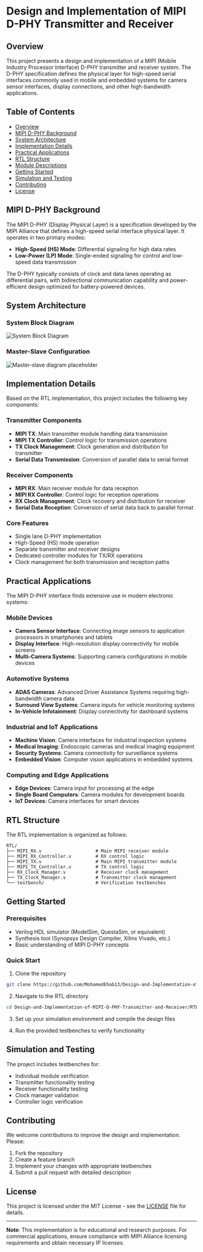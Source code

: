 # Design and Implementation of MIPI D-PHY Transmitter and Receiver

## Overview

This project presents a design and implementation of a MIPI (Mobile Industry Processor Interface) D-PHY transmitter and receiver system. The D-PHY specification defines the physical layer for high-speed serial interfaces commonly used in mobile and embedded systems for camera sensor interfaces, display connections, and other high-bandwidth applications.

## Table of Contents

- [Overview](#overview)
- [MIPI D-PHY Background](#mipi-d-phy-background)
- [System Architecture](#system-architecture)
- [Implementation Details](#implementation-details)
- [Practical Applications](#practical-applications)
- [RTL Structure](#rtl-structure)
- [Module Descriptions](#module-descriptions)
- [Getting Started](#getting-started)
- [Simulation and Testing](#simulation-and-testing)
- [Contributing](#contributing)
- [License](#license)

## MIPI D-PHY Background

The MIPI D-PHY (Display Physical Layer) is a specification developed by the MIPI Alliance that defines a high-speed serial interface physical layer. It operates in two primary modes:

- **High-Speed (HS) Mode**: Differential signaling for high data rates
- **Low-Power (LP) Mode**: Single-ended signaling for control and low-speed data transmission

The D-PHY typically consists of clock and data lanes operating as differential pairs, with bidirectional communication capability and power-efficient design optimized for battery-powered devices.

## System Architecture

### System Block Diagram
![System Block Diagram](Figures/Block_diagram.png)

### Master-Slave Configuration
![Master-slave diagram placeholder](Figures/Master_Slave.png)

## Implementation Details

Based on the RTL implementation, this project includes the following key components:

### Transmitter Components
- **MIPI TX**: Main transmitter module handling data transmission
- **MIPI TX Controller**: Control logic for transmission operations
- **TX Clock Management**: Clock generation and distribution for transmitter
- **Serial Data Transmission**: Conversion of parallel data to serial format

### Receiver Components  
- **MIPI RX**: Main receiver module for data reception
- **MIPI RX Controller**: Control logic for reception operations
- **RX Clock Management**: Clock recovery and distribution for receiver
- **Serial Data Reception**: Conversion of serial data back to parallel format

### Core Features
- Single lane D-PHY implementation
- High-Speed (HS) mode operation
- Separate transmitter and receiver designs
- Dedicated controller modules for TX/RX operations
- Clock management for both transmission and reception paths

## Practical Applications

The MIPI D-PHY interface finds extensive use in modern electronic systems:

### Mobile Devices
- **Camera Sensor Interface**: Connecting image sensors to application processors in smartphones and tablets
- **Display Interface**: High-resolution display connectivity for mobile screens
- **Multi-Camera Systems**: Supporting camera configurations in mobile devices

### Automotive Systems
- **ADAS Cameras**: Advanced Driver Assistance Systems requiring high-bandwidth camera data
- **Surround View Systems**: Camera inputs for vehicle monitoring systems
- **In-Vehicle Infotainment**: Display connectivity for dashboard systems

### Industrial and IoT Applications
- **Machine Vision**: Camera interfaces for industrial inspection systems
- **Medical Imaging**: Endoscopic cameras and medical imaging equipment
- **Security Systems**: Camera connectivity for surveillance systems
- **Embedded Vision**: Computer vision applications in embedded systems

### Computing and Edge Applications
- **Edge Devices**: Camera input for processing at the edge
- **Single Board Computers**: Camera modules for development boards
- **IoT Devices**: Camera interfaces for smart devices

## RTL Structure

The RTL implementation is organized as follows:

```
RTL/
├── MIPI_RX.v                    # Main MIPI receiver module
├── MIPI_RX_Controller.v         # RX control logic
├── MIPI_TX.v                    # Main MIPI transmitter module  
├── MIPI_TX_Controller.v         # TX control logic
├── RX_Clock_Manager.v           # Receiver clock management
├── TX_Clock_Manager.v           # Transmitter clock management
└── testbench/                   # Verification testbenches
```

## Getting Started

### Prerequisites
- Verilog HDL simulator (ModelSim, QuestaSim, or equivalent)
- Synthesis tool (Synopsys Design Compiler, Xilinx Vivado, etc.)
- Basic understanding of MIPI D-PHY concepts

### Quick Start
1. Clone the repository
```bash
git clone https://github.com/MohamedEhab13/Design-and-Implementation-of-MIPI-D-PHY-Transmitter-and-Receiver.git
```

2. Navigate to the RTL directory
```bash
cd Design-and-Implementation-of-MIPI-D-PHY-Transmitter-and-Receiver/RTL
```

3. Set up your simulation environment and compile the design files

4. Run the provided testbenches to verify functionality

## Simulation and Testing

The project includes testbenches for:
- Individual module verification
- Transmitter functionality testing
- Receiver functionality testing  
- Clock manager validation
- Controller logic verification

## Contributing

We welcome contributions to improve the design and implementation. Please:

1. Fork the repository
2. Create a feature branch
3. Implement your changes with appropriate testbenches
4. Submit a pull request with detailed description

## License

This project is licensed under the MIT License - see the [LICENSE](LICENSE) file for details.

---

**Note**: This implementation is for educational and research purposes. For commercial applications, ensure compliance with MIPI Alliance licensing requirements and obtain necessary IP licenses.
